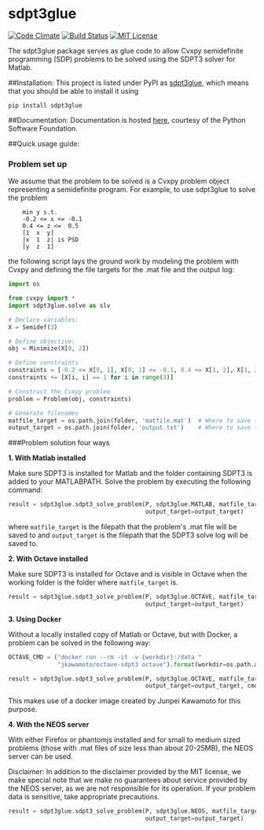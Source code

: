# sdpt3glue
[![Code Climate](https://codeclimate.com/github/discardthree/py-sdpt3-glue/badges/gpa.svg)](https://codeclimate.com/github/discardthree/py-sdpt3-glue)
[![Build Status](https://travis-ci.org/discardthree/pysdpt3glue.svg?branch=master)](https://travis-ci.org/discardthree/pysdpt3glue)
[![MIT License](http://img.shields.io/badge/license-MIT-blue.svg?style=flat)](LICENSE)

The sdpt3glue package serves as glue code to allow Cvxpy semidefinite programming (SDP) problems to be solved using the SDPT3 solver for Matlab.

##Installation:
This project is listed under PyPI as [sdpt3glue](https://pypi.python.org/pypi/sdpt3glue/), which means that you should be able to install it using
```
pip install sdpt3glue
```

##Documentation:
Documentation is hosted [here](http://pythonhosted.org/sdpt3glue), courtesy of the Python Software Foundation.

##Quick usage guide: 

### Problem set up
We assume that the problem to be solved is a Cvxpy problem object representing a semidefinite program.  For example, to use sdpt3glue to solve the problem
```
    min y s.t.
    -0.2 <= x <= -0.1
    0.4 <= z <=  0.5
    [1  x  y]
    |x  1  z| is PSD
    [y  z  1]
```
the following script lays the ground work by modeling the problem with Cvxpy and defining the file targets for the .mat file and the output log:

```py
import os

from cvxpy import *
import sdpt3glue.solve as slv

# Declare variables:
X = Semidef(3)

# Define objective:
obj = Minimize(X[0, 2])

# Define constraints
constraints = [-0.2 <= X[0, 1], X[0, 1] <= -0.1, 0.4 <= X[1, 2], X[1, 2] <= 0.5]
constraints += [X[i, i] == 1 for i in range(3)]

# Construct the Cvxpy problem
problem = Problem(obj, constraints)

# Generate filenames
matfile_target = os.path.join(folder, 'matfile.mat')  # Where to save the .mat file to
output_target = os.path.join(folder, 'output.txt')    # Where to save the output log
```

###Problem solution four ways


**1. With Matlab installed**

Make sure SDPT3 is installed for Matlab and the folder containing SDPT3 is
added to your MATLABPATH.  Solve the problem by executing the following
command:

```py
result = sdpt3glue.sdpt3_solve_problem(P, sdpt3glue.MATLAB, matfile_target,
                                       output_target=output_target)
```

where ``matfile_target`` is the filepath that the problem's .mat file will be
saved to and ``output_target`` is the filepath that the SDPT3 solve log will
be saved to.

**2. With Octave installed**

Make sure SDPT3 is installed for Octave and is visible in Octave when the
working folder is the folder where ``matfile_target`` is.


```py
result = sdpt3glue.sdpt3_solve_problem(P, sdpt3glue.OCTAVE, matfile_target,
                                       output_target=output_target)
```

**3. Using Docker**

Without a locally installed copy of Matlab or Octave, but with Docker, a problem can be solved in the following way:

```py
OCTAVE_CMD = ("docker run --rm -it -v {workdir}:/data "
              "jkawamoto/octave-sdpt3 octave").format(workdir=os.path.abspath("."))

result = sdpt3glue.sdpt3_solve_problem(P, sdpt3glue.OCTAVE, matfile_target,
                                       output_target=output_target, cmd=OCTAVE_CMD)
```

This makes use of a docker image created by Junpei Kawamoto for this purpose.

**4. With the NEOS server**

With either Firefox or phantomjs installed and for small to medium sized problems (those with .mat files of size less than about 20-25MB), the NEOS server can be used.

Disclaimer: In addition to the disclaimer provided by the MIT license, we make special note that we make no guarantees about service provided by the NEOS server, as we are not responsible for its operation.  If your problem data is sensitive, take appropriate precautions.

```py
result = sdpt3glue.sdpt3_solve_problem(P, sdpt3glue.NEOS, matfile_target,
                                       output_target=output_target)
```

